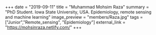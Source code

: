 +++
date = "2019-09-11"
title = "Muhammad Mohsim Raza"
summary = "PhD Student. Iowa State University, USA. Epidemiology, remote sensing and machine learning"
image_preview = "members/Raza.jpg"
tags = ["Junior","Remote_sensing", "Epidemiology"]
external_link = "https://mohsinraza.netlify.com/"
+++
